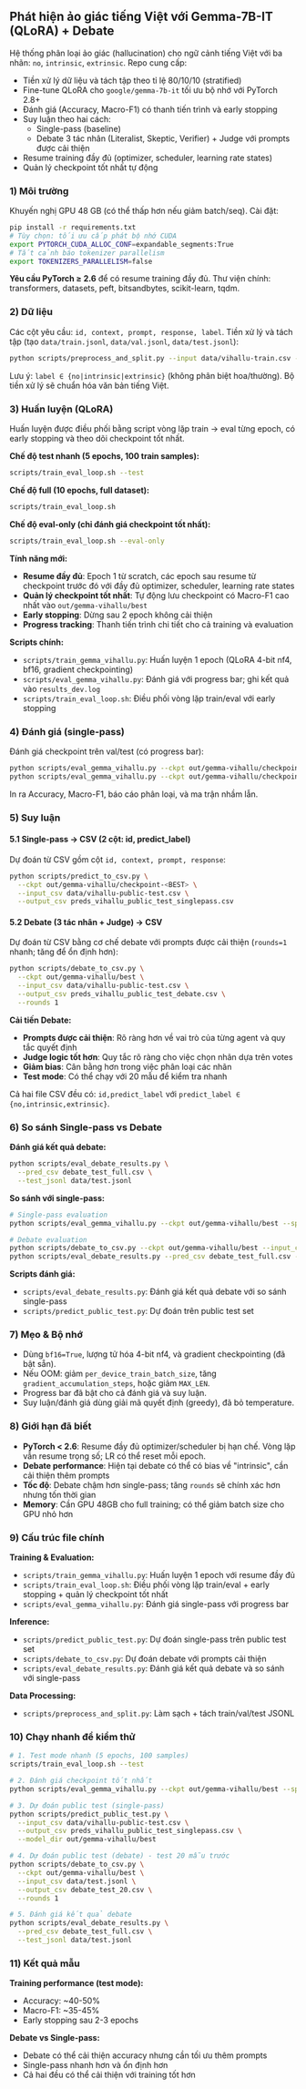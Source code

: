## Phát hiện ảo giác tiếng Việt với Gemma-7B-IT (QLoRA) + Debate

Hệ thống phân loại ảo giác (hallucination) cho ngữ cảnh tiếng Việt với ba nhãn: `no`, `intrinsic`, `extrinsic`. Repo cung cấp:
- Tiền xử lý dữ liệu và tách tập theo tỉ lệ 80/10/10 (stratified)
- Fine-tune QLoRA cho `google/gemma-7b-it` tối ưu bộ nhớ với PyTorch 2.8+
- Đánh giá (Accuracy, Macro-F1) có thanh tiến trình và early stopping
- Suy luận theo hai cách:
  - Single-pass (baseline)
  - Debate 3 tác nhân (Literalist, Skeptic, Verifier) + Judge với prompts được cải thiện
- Resume training đầy đủ (optimizer, scheduler, learning rate states)
- Quản lý checkpoint tốt nhất tự động

### 1) Môi trường

Khuyến nghị GPU 48 GB (có thể thấp hơn nếu giảm batch/seq). Cài đặt:

```bash
pip install -r requirements.txt
# Tùy chọn: tối ưu cấp phát bộ nhớ CUDA
export PYTORCH_CUDA_ALLOC_CONF=expandable_segments:True
# Tắt cảnh báo tokenizer parallelism
export TOKENIZERS_PARALLELISM=false
```

**Yêu cầu PyTorch ≥ 2.6** để có resume training đầy đủ. Thư viện chính: transformers, datasets, peft, bitsandbytes, scikit-learn, tqdm.

### 2) Dữ liệu

Các cột yêu cầu: `id, context, prompt, response, label`.
Tiền xử lý và tách tập (tạo `data/train.jsonl`, `data/val.jsonl`, `data/test.jsonl`):

```bash
python scripts/preprocess_and_split.py --input data/vihallu-train.csv --outdir data
```

Lưu ý: `label ∈ {no|intrinsic|extrinsic}` (không phân biệt hoa/thường). Bộ tiền xử lý sẽ chuẩn hóa văn bản tiếng Việt.

### 3) Huấn luyện (QLoRA)

Huấn luyện được điều phối bằng script vòng lặp train → eval từng epoch, có early stopping và theo dõi checkpoint tốt nhất.

**Chế độ test nhanh (5 epochs, 100 train samples):**
```bash
scripts/train_eval_loop.sh --test
```

**Chế độ full (10 epochs, full dataset):**
```bash
scripts/train_eval_loop.sh
```

**Chế độ eval-only (chỉ đánh giá checkpoint tốt nhất):**
```bash
scripts/train_eval_loop.sh --eval-only
```

**Tính năng mới:**
- **Resume đầy đủ**: Epoch 1 từ scratch, các epoch sau resume từ checkpoint trước đó với đầy đủ optimizer, scheduler, learning rate states
- **Quản lý checkpoint tốt nhất**: Tự động lưu checkpoint có Macro-F1 cao nhất vào `out/gemma-vihallu/best`
- **Early stopping**: Dừng sau 2 epoch không cải thiện
- **Progress tracking**: Thanh tiến trình chi tiết cho cả training và evaluation

**Scripts chính:**
- `scripts/train_gemma_vihallu.py`: Huấn luyện 1 epoch (QLoRA 4-bit nf4, bf16, gradient checkpointing)
- `scripts/eval_gemma_vihallu.py`: Đánh giá với progress bar; ghi kết quả vào `results_dev.log`
- `scripts/train_eval_loop.sh`: Điều phối vòng lặp train/eval với early stopping

### 4) Đánh giá (single-pass)

Đánh giá checkpoint trên val/test (có progress bar):
```bash
python scripts/eval_gemma_vihallu.py --ckpt out/gemma-vihallu/checkpoint-<N> --split val
python scripts/eval_gemma_vihallu.py --ckpt out/gemma-vihallu/checkpoint-<N> --split test
```

In ra Accuracy, Macro-F1, báo cáo phân loại, và ma trận nhầm lẫn.

### 5) Suy luận

#### 5.1 Single-pass → CSV (2 cột: id, predict_label)
Dự đoán từ CSV gồm cột `id, context, prompt, response`:

```bash
python scripts/predict_to_csv.py \
  --ckpt out/gemma-vihallu/checkpoint-<BEST> \
  --input_csv data/vihallu-public-test.csv \
  --output_csv preds_vihallu_public_test_singlepass.csv
```

#### 5.2 Debate (3 tác nhân + Judge) → CSV
Dự đoán từ CSV bằng cơ chế debate với prompts được cải thiện (`rounds=1` nhanh; tăng để ổn định hơn):

```bash
python scripts/debate_to_csv.py \
  --ckpt out/gemma-vihallu/best \
  --input_csv data/vihallu-public-test.csv \
  --output_csv preds_vihallu_public_test_debate.csv \
  --rounds 1
```

**Cải tiến Debate:**
- **Prompts được cải thiện**: Rõ ràng hơn về vai trò của từng agent và quy tắc quyết định
- **Judge logic tốt hơn**: Quy tắc rõ ràng cho việc chọn nhãn dựa trên votes
- **Giảm bias**: Cân bằng hơn trong việc phân loại các nhãn
- **Test mode**: Có thể chạy với 20 mẫu để kiểm tra nhanh

Cả hai file CSV đều có: `id,predict_label` với `predict_label ∈ {no,intrinsic,extrinsic}`.

### 6) So sánh Single-pass vs Debate

**Đánh giá kết quả debate:**
```bash
python scripts/eval_debate_results.py \
  --pred_csv debate_test_full.csv \
  --test_jsonl data/test.jsonl
```

**So sánh với single-pass:**
```bash
# Single-pass evaluation
python scripts/eval_gemma_vihallu.py --ckpt out/gemma-vihallu/best --split test

# Debate evaluation  
python scripts/debate_to_csv.py --ckpt out/gemma-vihallu/best --input_csv data/test.jsonl --output_csv debate_test_full.csv --rounds 1
python scripts/eval_debate_results.py --pred_csv debate_test_full.csv --test_jsonl data/test.jsonl
```

**Scripts đánh giá:**
- `scripts/eval_debate_results.py`: Đánh giá kết quả debate với so sánh single-pass
- `scripts/predict_public_test.py`: Dự đoán trên public test set

### 7) Mẹo & Bộ nhớ

- Dùng `bf16=True`, lượng tử hóa 4-bit nf4, và gradient checkpointing (đã bật sẵn).
- Nếu OOM: giảm `per_device_train_batch_size`, tăng `gradient_accumulation_steps`, hoặc giảm `MAX_LEN`.
- Progress bar đã bật cho cả đánh giá và suy luận.
- Suy luận/đánh giá dùng giải mã quyết định (greedy), đã bỏ temperature.

### 8) Giới hạn đã biết

- **PyTorch < 2.6**: Resume đầy đủ optimizer/scheduler bị hạn chế. Vòng lặp vẫn resume trọng số; LR có thể reset mỗi epoch.
- **Debate performance**: Hiện tại debate có thể có bias về "intrinsic", cần cải thiện thêm prompts
- **Tốc độ**: Debate chậm hơn single-pass; tăng `rounds` sẽ chính xác hơn nhưng tốn thời gian
- **Memory**: Cần GPU 48GB cho full training; có thể giảm batch size cho GPU nhỏ hơn

### 9) Cấu trúc file chính

**Training & Evaluation:**
- `scripts/train_gemma_vihallu.py`: Huấn luyện 1 epoch với resume đầy đủ
- `scripts/train_eval_loop.sh`: Điều phối vòng lặp train/eval + early stopping + quản lý checkpoint tốt nhất
- `scripts/eval_gemma_vihallu.py`: Đánh giá single-pass với progress bar

**Inference:**
- `scripts/predict_public_test.py`: Dự đoán single-pass trên public test set
- `scripts/debate_to_csv.py`: Dự đoán debate với prompts cải thiện
- `scripts/eval_debate_results.py`: Đánh giá kết quả debate và so sánh với single-pass

**Data Processing:**
- `scripts/preprocess_and_split.py`: Làm sạch + tách train/val/test JSONL

### 10) Chạy nhanh để kiểm thử

```bash
# 1. Test mode nhanh (5 epochs, 100 samples)
scripts/train_eval_loop.sh --test

# 2. Đánh giá checkpoint tốt nhất
python scripts/eval_gemma_vihallu.py --ckpt out/gemma-vihallu/best --split val

# 3. Dự đoán public test (single-pass)
python scripts/predict_public_test.py \
  --input_csv data/vihallu-public-test.csv \
  --output_csv preds_vihallu_public_test_singlepass.csv \
  --model_dir out/gemma-vihallu/best

# 4. Dự đoán public test (debate) - test 20 mẫu trước
python scripts/debate_to_csv.py \
  --ckpt out/gemma-vihallu/best \
  --input_csv data/test.jsonl \
  --output_csv debate_test_20.csv \
  --rounds 1

# 5. Đánh giá kết quả debate
python scripts/eval_debate_results.py \
  --pred_csv debate_test_full.csv \
  --test_jsonl data/test.jsonl
```

### 11) Kết quả mẫu

**Training performance (test mode):**
- Accuracy: ~40-50%
- Macro-F1: ~35-45%
- Early stopping sau 2-3 epochs

**Debate vs Single-pass:**
- Debate có thể cải thiện accuracy nhưng cần tối ưu thêm prompts
- Single-pass nhanh hơn và ổn định hơn
- Cả hai đều có thể cải thiện với training tốt hơn



